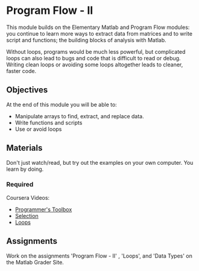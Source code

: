 # Program Flow - II
This module builds on the Elementary Matlab and Program Flow modules: you continue to learn more ways to extract data from matrices and to write script and functions; the building blocks of analysis with Matlab.

Without loops, programs would be much less powerful, but complicated loops can also lead to bugs and code that is difficult to read or debug. Writing clean loops or avoiding some loops altogether leads to cleaner, faster code.

## Objectives

At the end of this module you will be able to:

- Manipulate arrays to find, extract, and replace data.
- Write functions and scripts
- Use or avoid loops

## Materials

Don't just watch/read, but try out the examples on your own computer. You learn by doing.

### Required

Coursera Videos:

- [Programmer's Toolbox](https://www.coursera.org/learn/matlab/home/week/5)
- [Selection](https://www.coursera.org/learn/matlab/home/week/6)
- [Loops](https://www.coursera.org/learn/matlab/home/week/7)

## Assignments

Work on the assignments 'Program Flow - II' , 'Loops', and 'Data Types' on the Matlab Grader Site.
